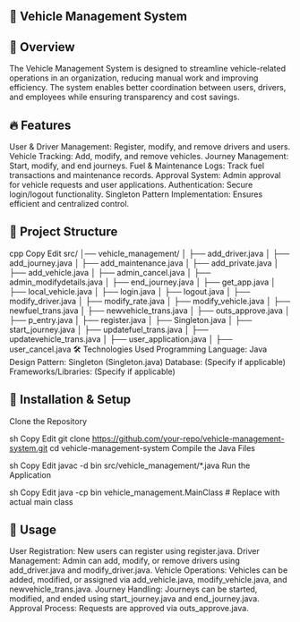 ## 🚗 Vehicle Management System

## 📌 Overview
The Vehicle Management System is designed to streamline vehicle-related operations in an organization, reducing manual work and improving efficiency. The system enables better coordination between users, drivers, and employees while ensuring transparency and cost savings.

## 🔥 Features
User & Driver Management: Register, modify, and remove drivers and users.
Vehicle Tracking: Add, modify, and remove vehicles.
Journey Management: Start, modify, and end journeys.
Fuel & Maintenance Logs: Track fuel transactions and maintenance records.
Approval System: Admin approval for vehicle requests and user applications.
Authentication: Secure login/logout functionality.
Singleton Pattern Implementation: Ensures efficient and centralized control.

## 📁 Project Structure
cpp
Copy
Edit
src/
│── vehicle_management/
│   ├── add_driver.java
│   ├── add_journey.java
│   ├── add_maintenance.java
│   ├── add_private.java
│   ├── add_vehicle.java
│   ├── admin_cancel.java
│   ├── admin_modifydetails.java
│   ├── end_journey.java
│   ├── get_app.java
│   ├── local_vehicle.java
│   ├── login.java
│   ├── logout.java
│   ├── modify_driver.java
│   ├── modify_rate.java
│   ├── modify_vehicle.java
│   ├── newfuel_trans.java
│   ├── newvehicle_trans.java
│   ├── outs_approve.java
│   ├── p_entry.java
│   ├── register.java
│   ├── Singleton.java
│   ├── start_journey.java
│   ├── updatefuel_trans.java
│   ├── updatevehicle_trans.java
│   ├── user_application.java
│   ├── user_cancel.java
🛠️ Technologies Used
Programming Language: Java
Design Pattern: Singleton (Singleton.java)
Database: (Specify if applicable)
Frameworks/Libraries: (Specify if applicable)

## 🚀 Installation & Setup
Clone the Repository

sh
Copy
Edit
git clone https://github.com/your-repo/vehicle-management-system.git
cd vehicle-management-system
Compile the Java Files

sh
Copy
Edit
javac -d bin src/vehicle_management/*.java
Run the Application

sh
Copy
Edit
java -cp bin vehicle_management.MainClass  # Replace with actual main class

## 📖 Usage
User Registration: New users can register using register.java.
Driver Management: Admin can add, modify, or remove drivers using add_driver.java and modify_driver.java.
Vehicle Operations: Vehicles can be added, modified, or assigned via add_vehicle.java, modify_vehicle.java, and newvehicle_trans.java.
Journey Handling: Journeys can be started, modified, and ended using start_journey.java and end_journey.java.
Approval Process: Requests are approved via outs_approve.java.